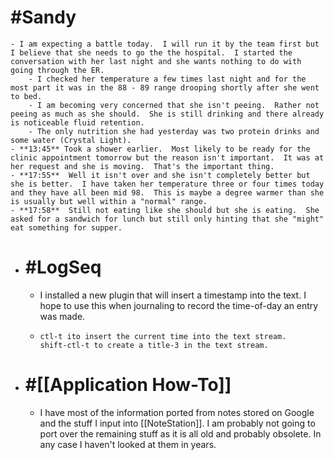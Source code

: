 # #Sandy
	- I am expecting a battle today.  I will run it by the team first but I believe that she needs to go the the hospital.  I started the conversation with her last night and she wants nothing to do with going through the ER.
		- I checked her temperature a few times last night and for the most part it was in the 88 - 89 range drooping shortly after she went to bed.
		- I am becoming very concerned that she isn't peeing.  Rather not peeing as much as she should.  She is still drinking and there already is noticeable fluid retention.
		- The only nutrition she had yesterday was two protein drinks and some water (Crystal Light).
	- **13:45** Took a shower earlier.  Most likely to be ready for the clinic appointment tomorrow but the reason isn't important.  It was at her request and she is moving.  That's the important thing.
	- **17:55**  Well it isn't over and she isn't completely better but she is better.  I have taken her temperature three or four times today and they have all been mid 98.  This is maybe a degree warmer than she is usually but well within a "normal" range.
	- **17:58**  Still not eating like she should but she is eating.  She asked for a sandwich for lunch but still only hinting that she "might" eat something for supper.
- # #LogSeq
	- I installed a new plugin that will insert a timestamp into the text.  I hope to use this when journaling to record the time-of-day an entry was made.
	- ```
	  ctl-t ito insert the current time into the text stream.
	  shift-ctl-t to create a title-3 in the text stream.
	  ```
- # #[[Application How-To]]
	- I have most of the information ported from notes stored on Google and the stuff I input into [[NoteStation]].  I am probably not going to port over the remaining stuff as it is all old and probably obsolete.  In any case I haven't looked at them in years.